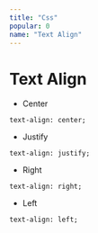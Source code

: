 ```yaml
---
title: "Css"
popular: 0
name: "Text Align"
---
```


# Text Align

- Center

```
text-align: center;
```

- Justify

```
text-align: justify;
```

- Right

```
text-align: right;
```

- Left

```
text-align: left;
```
